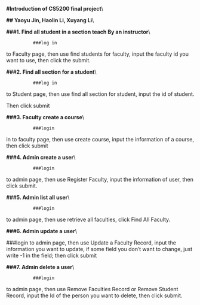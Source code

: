 **#Introduction of CS5200 final project**\



**## Yaoyu Jin, Haolin Li, Xuyang Li**\



**###1. Find all student in a section teach By an instructor**\



              ###log in
to Faculty page, then use find students for faculty, input the faculty id you
want to use, then click the submit.



**###2. Find all section for a student**\



              ###log in
to Student page, then use find all section for student, input the id of
student.



Then click submit



**###3. Faculty create a course**\



              ###login
in to faculty page, then use create course, input the information of a course,
then click submit



**###4. Admin create a user**\



              ###login
to admin page, then use Register Faculty, input the information of user, then
click submit.



**###5. Admin list all user**\



              ###login
to admin page, then use retrieve all faculties, click Find All Faculty.



**###6. Admin update a user**\



###login to admin page, then use Update
a Faculty Record, input the information you want to update, if some field you don’t
want to change, just write -1 in the field; then click submit



**###7. Admin delete a user**\



              ###login
to admin page, then use Remove Faculties Record or Remove Student Record, input
the Id of the person you want to delete, then click submit.
